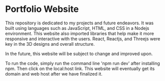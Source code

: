 # Portfolio Website

This repository is dedicated to my projects and future endeavors. It was built using languages such as JavaScript, HTML, and CSS in a Nodejs environment. This website also imported libraries that help make it more responsive and interactive with the users. React, Reactjs, and Threejs were key in the 3D designs and overall structure.

In the future, this website will be subject to change and improved upon.

To run the code, simply run the command line 'npm run dev' after installing npm. Then click on the local:host link.
This website will eventually get its domain and web host after we have finalized it.


